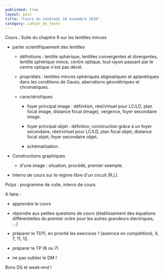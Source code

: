 ```yaml
---
published: true
layout: post
title: "Cours du vendredi 18 novembre 2016"
category: cahier_de_texte
---
```


Cours : Suite du chapitre 9 sur les lentilles minces

- parler scientifiquement des lentilles

  - définitions : lentille sphérique, lentilles convergentes et divergentes, lentille sphérique mince, centre optique, tout rayon passant par le centre optique n'est pas dévié.

  - propriétés : lentilles minces sphériques stigmatiques et aplanétiques dans les conditions de Gauss, aberrations géométriques et chromatiques.

  - caractéristiques

    - foyer principal image : définition, réel/virtuel pour LC/LD, plan focal image, distance focal (image), vergence, foyer secondaire image.

    - foyer principal objet : défintion, construction grâce à un foyer secondaire, réel/virtuel pour LC/LD, plan focal objet, distance focal objet, foyer secondaire objet.

    - schématisation.

- Constructions graphiques

  - d'une image : situation, procédé, premier exemple.

- Interro de cours sur le régime libre d'un circuit (R,L).

Polys : programme de colle, interro de cours.

A faire :

- apprendre le cours

- répondre aux petites questions de cours (établissement des équations différentielles du premier ordre pour les autres grandeurs électriques, ...)

- préparer le TD11, en priorité les exercices 1 (exercice en compétition), 4, 7, 11, 12.

- préparer le TP (6 ou 7)

- ne pas oublier le DM !

Bons DS et week-end !



